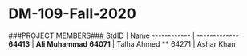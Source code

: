 # DM-109-Fall-2020
###PROJECT MEMBERS###
StdID | Name
------------ | -------------
**64413** | **Ali Muhammad** 
**64071** | Talha Ahmed **
64271 | Ashar Khan
